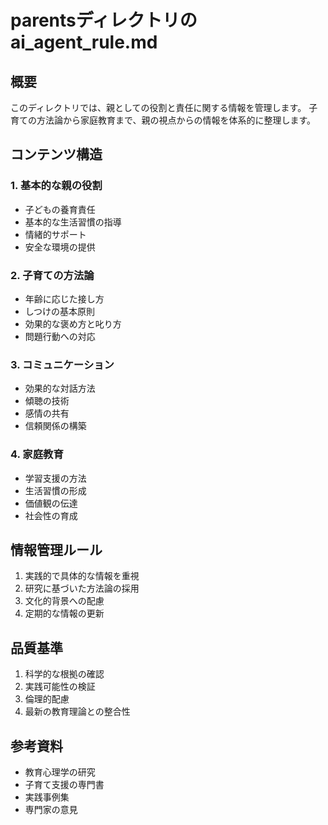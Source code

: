# parentsディレクトリのai_agent_rule.md

## 概要
このディレクトリでは、親としての役割と責任に関する情報を管理します。
子育ての方法論から家庭教育まで、親の視点からの情報を体系的に整理します。

## コンテンツ構造

### 1. 基本的な親の役割
- 子どもの養育責任
- 基本的な生活習慣の指導
- 情緒的サポート
- 安全な環境の提供

### 2. 子育ての方法論
- 年齢に応じた接し方
- しつけの基本原則
- 効果的な褒め方と叱り方
- 問題行動への対応

### 3. コミュニケーション
- 効果的な対話方法
- 傾聴の技術
- 感情の共有
- 信頼関係の構築

### 4. 家庭教育
- 学習支援の方法
- 生活習慣の形成
- 価値観の伝達
- 社会性の育成

## 情報管理ルール
1. 実践的で具体的な情報を重視
2. 研究に基づいた方法論の採用
3. 文化的背景への配慮
4. 定期的な情報の更新

## 品質基準
1. 科学的な根拠の確認
2. 実践可能性の検証
3. 倫理的配慮
4. 最新の教育理論との整合性

## 参考資料
- 教育心理学の研究
- 子育て支援の専門書
- 実践事例集
- 専門家の意見